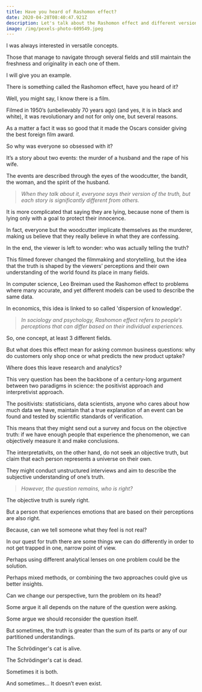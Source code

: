 ```yaml
---
title: Have you heard of Rashomon effect?
date: 2020-04-28T08:40:47.921Z
description: Let's talk about the Rashomon effect and different versions of one truth
image: /img/pexels-photo-609549.jpeg
---
```

I was always interested in versatile concepts.

Those that manage to navigate through several fields and still maintain the freshness and originality in each one of them.

I will give you an example.

There is something called the Rashomon effect, have you heard of it?

Well, you might say, I know there is a film.

Filmed in 1950’s (unbelievably 70 years ago) (and yes, it is in black and white), it was revolutionary and not for only one, but several reasons.

As a matter a fact it was so good that it made the Oscars consider giving the best foreign film award.

So why was everyone so obsessed with it?

It’s a story about two events: the murder of a husband and the rape of his wife.

The events are described through the eyes of the woodcutter, the bandit, the woman, and the spirit of the husband.

> _When they talk about it, everyone says their version of the truth, but each story is significantly different from others._
>
>  

It is more complicated that saying they are lying, because none of them is lying only with a goal to protect their innocence.

In fact, everyone but the woodcutter implicate themselves as the murderer, making us believe that they really believe in what they are confessing.

In the end, the viewer is left to wonder: who was actually telling the truth?

This filmed forever changed the filmmaking and storytelling, but the idea that the truth is shaped by the viewers’ perceptions and their own understanding of the world found its place in many fields.

In computer science, Leo Breiman used the Rashomon effect to problems where many accurate, and yet different models can be used to describe the same data.

In economics, this idea is linked to so called 'dispersion of knowledge'.

> _In sociology and psychology, Rashomon effect refers to people’s perceptions that can differ based on their individual experiences._

So, one concept, at least 3 different fields.

But what does this effect mean for asking common business questions: why do customers only shop once or what predicts the new product uptake?

Where does this leave research and analytics?

This very question has been the backbone of a century-long argument between two paradigms in science: the positivist approach and interpretivist approach.

The positivists: statisticians, data scientists, anyone who cares about how much data we have, maintain that a true explanation of an event can be found and tested by scientific standards of verification.

This means that they might send out a survey and focus on the objective truth: if we have enough people that experience the phenomenon, we can objectively measure it and make conclusions.

The interpretativits, on the other hand, do not seek an objective truth, but claim that each person represents a universe on their own.

They might conduct unstructured interviews and aim to describe the subjective understanding of one’s truth.

> _However, the question remains, who is right?_

The objective truth is surely right.

But a person that experiences emotions that are based on their perceptions are also right. 

Because, can we tell someone what they feel is not real?

In our quest for truth there are some things we can do differently in order to not get trapped in one, narrow point of view.

Perhaps using different analytical lenses on one problem could be the solution.

Perhaps mixed methods, or combining the two approaches could give us better insights.

Can we change our perspective, turn the problem on its head?

Some argue it all depends on the nature of the question were asking.

Some argue we should reconsider the question itself.

But sometimes, the truth is greater than the sum of its parts or any of our partitioned understandings.

The Schrödinger's cat is alive.

The Schrödinger's cat is dead.

Sometimes it is both.

And sometimes… It doesn’t even exist.
